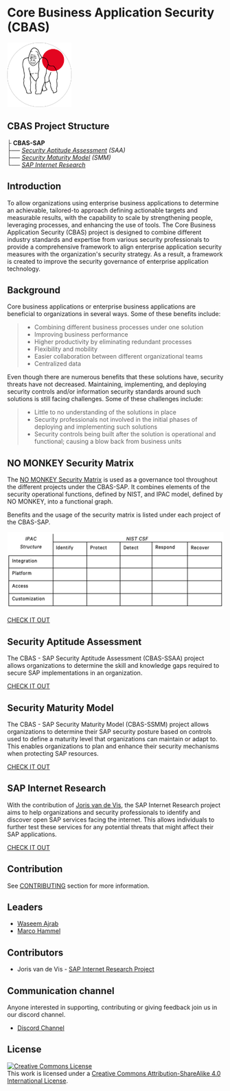 # Core Business Application Security (CBAS)

<img src="img/Silverback.png" width="150"/>

## CBAS Project Structure

   ├ __CBAS-SAP__                    
      ├── *[Security Aptitude Assessment](#security-aptitude-assessment) (SAA)*     
      ├── *[Security Maturity Model](#security-maturity-model) (SMM)*         
      └── *[SAP Internet Research](#sap-internet-research)*               


## Introduction
To allow organizations using enterprise business applications to determine an achievable, tailored-to approach defining actionable targets and measurable results, with the capability to scale by strengthening people, leveraging processes, and enhancing the use of tools. The Core Business Application Security (CBAS) project is designed to combine different industry standards and expertise from various security professionals to provide a comprehensive framework to align enterprise application security measures with the organization's security strategy. As a result, a framework is created to improve the security governance of enterprise application technology.


## Background
Core business applications or enterprise business applications are beneficial to organizations in several ways. Some of these benefits include:

> - Combining different business processes under one solution
> - Improving business performance
> - Higher productivity by eliminating redundant processes
> - Flexibility and mobility
> - Easier collaboration between different organizational teams
> - Centralized data

Even though there are numerous benefits that these solutions have, security threats have not decreased. Maintaining, implementing, and deploying security controls and/or information security standards around such solutions is still facing challenges. Some of these challenges include:

> - Little to no understanding of the solutions in place
> - Security professionals not involved in the initial phases of deploying and implementing such solutions
> - Security controls being built after the solution is operational and functional; causing a blow back from business units

## NO MONKEY Security Matrix

The [NO MONKEY Security Matrix](No_MONKEY_Security_Matrix.md) is used as a governance tool throughout the different projects under the CBAS-SAP. It combines elements of the security operational functions, defined by NIST, and IPAC model, defined by NO MONKEY, into a functional graph.

Benefits and the usage of the security matrix is listed under each project of the CBAS-SAP.

![](img/NM-Matrix.png)

[CHECK IT OUT](No_MONKEY_Security_Matrix.md)   

## Security Aptitude Assessment

The CBAS - SAP Security Aptitude Assessment (CBAS-SSAA) project allows organizations to determine the skill and knowledge gaps required to secure SAP implementations in an organization.

[CHECK IT OUT](https://github.com/NO-MONKEY/CBAS-SAP-SecurityAptitudeAssessment)

## Security Maturity Model

The CBAS - SAP Security Maturity Model (CBAS-SSMM) project allows organizations to determine their SAP security posture based on controls used to define a maturity level that organizations can maintain or adapt to. This enables organizations to plan and enhance their security mechanisms when protecting SAP resources.

[CHECK IT OUT](https://github.com/NO-MONKEY/CBAS-SAP-SecurityMaturityModel)

## SAP Internet Research

With the contribution of [Joris van de Vis](mailto:joris@protect4s.com), the SAP Internet Research project aims to help organizations and security professionals to identify and discover open SAP services facing the internet. This allows individuals to further test these services for any potential threats that might affect their SAP applications.

[CHECK IT OUT](https://github.com/NO-MONKEY/CBAS-SAPInternetResearch)

## Contribution

See [CONTRIBUTING](CONTRIBUTING.md) section for more information.    

## Leaders
- [Waseem Ajrab](mailto:cbas@advisory.no-monkey.com)
- [Marco Hammel](mailto:cbas@advisory.no-monkey.com)

## Contributors

- Joris van de Vis - [SAP Internet Research Project](SAP_Internet_Research.md)

## Communication channel

Anyone interested in supporting, contributing or giving feedback join us in our discord channel.

* [Discord Channel](https://discord.gg/X8ZVSfH)

## License
<a rel="license" href="http://creativecommons.org/licenses/by-sa/4.0/"><img alt="Creative Commons License" style="border-width:0" src="https://i.creativecommons.org/l/by-sa/4.0/88x31.png" /></a>
<br />This work is licensed under a <a rel="license" href="http://creativecommons.org/licenses/by-sa/4.0/">Creative Commons Attribution-ShareAlike 4.0 International License</a>.
